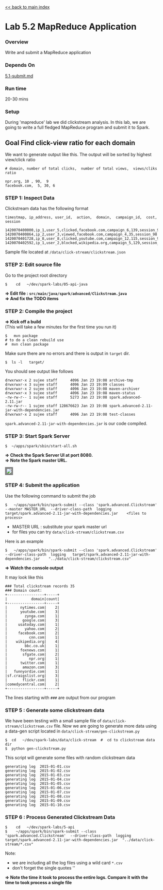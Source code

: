 <link rel='stylesheet' href='../assets/css/main.css'/>

[<< back to main index](../README.md) 

Lab 5.2 MapReduce Application
=============================

### Overview
Write and submit a MapReduce application 

### Depends On 
[5.1-submit.md](5.1-submit.md)

### Run time
20-30 mins

### Setup

During 'mapreduce' lab we did clickstream analysis.  In this lab, we are going to write a full fledged MapReduce program and submit it to Spark. 

## Goal Find click-view ratio for each domain
We want to generate output like this.  The output will be sorted by highest view/click ratio

    # domain, number of total clicks,  number of total views,  views/cliks ratio
    
    npr.org, 10 , 90,  9
    facebook.com,  5, 30, 6


### STEP 1: Inspect Data

Clickstream data has the following format

    timestmap, ip_address, user_id,  action,  domain,  campaign_id,  cost, session
        
    1420070400000,ip_1,user_5,clicked,facebook.com,campaign_6,139,session_98
    1420070400864,ip_2,user_3,viewed,facebook.com,campaign_4,35,session_98
    1420070401728,ip_8,user_8,clicked,youtube.com,campaign_12,115,session_92
    1420070402592,ip_1,user_2,blocked,wikipedia.org,campaign_5,129,session_91

Sample file located at  `/data/click-stream/clickstream.json`



### STEP 2: Edit source file

Go to the project root directory

    $    cd   ~/dev/spark-labs/05-api-java

**=> Edit file : `src/main/java/spark/advanced/Clickstream.java`**  
**=> And fix the TODO items**


### STEP 2: Compile the project

**=> Kick off a build**  
(This will take a few minutes for the first time you run it)

    $   mvn package
    # to do a clean rebuild use
    #  mvn clean package


Make sure there are no errors and there is output in `target` dir.

    $  ls -l   target/

You should see output like follows

````console
drwxrwxr-x 2 sujee staff      4096 Jan 23 19:08 archive-tmp
drwxrwxr-x 3 sujee staff      4096 Jan 23 19:09 classes
drwxrwxr-x 2 sujee staff      4096 Jan 23 19:08 maven-archiver
drwxrwxr-x 3 sujee staff      4096 Jan 23 19:08 maven-status
-rw-rw-r-- 1 sujee staff      5273 Jan 23 19:08 spark.advanced-2.11.jar
-rw-rw-r-- 1 sujee staff 128676623 Jan 23 19:08 spark.advanced-2.11-jar-with-dependencies.jar
drwxrwxr-x 2 sujee staff      4096 Jan 23 19:08 test-classes
````
`spark.advanced-2.11-jar-with-dependencies.jar`  is our code compiled.

 
### STEP 3: Start Spark Server

    $  ~/apps/spark/sbin/start-all.sh

**=> Check the Spark Server UI at port 8080.**  
**=> Note the Spark master URL.**  

<img src="../assets/images/4.1b.png" style="border: 5px solid grey; max-width:100%;"/>


### STEP 4: Submit the application

Use the following command to submit the job

    $   ~/apps/spark/bin/spark-submit --class 'spark.advanced.Clickstream' --master MASTER_URL  --driver-class-path  logging    target/spark.advanced-2.11-jar-with-dependencies.jar    <files to process>

* MASTER URL : substitute your spark master url
* for files you can try `data/click-stream/clickstream.csv`

Here is an example

    $   ~/apps/spark/bin/spark-submit --class 'spark.advanced.Clickstream'  --driver-class-path  logging   target/spark.advanced-2.11-jar-with-dependencies.jar    "../data/click-stream/clickstream.csv"


**=> Watch the console output**

It may look like this

    ### Total clickstream records 35
    ### Domain count:
	+-----------------+-----+
	|           domain|count|
	+-----------------+-----+
	|      nytimes.com|    2|
	|      youtube.com|    3|
	|        zynga.com|    1|
	|       google.com|    3|
	|     usatoday.com|    1|
	|        yahoo.com|    2|
	|     facebook.com|    2|
	|          cnn.com|    1|
	|    wikipedia.org|    4|
	|        bbc.co.uk|    1|
	|      foxnews.com|    1|
	|       sfgate.com|    2|
	|          npr.org|    1|
	|      twitter.com|    1|
	|       amazon.com|    3|
	|   funnyordie.com|    1|
	|sf.craigslist.org|    3|
	|       flickr.com|    1|
	|comedycentral.com|    2|
	+-----------------+-----+

The lines starting with `###` are output from our program


### STEP 5 : Generate some clickstream data

We have been testing with a small sample file of `data/click-stream/clickstream.csv` file.  Now we are going to generate more data using a data-gen script located in `data/click-stream/gen-clickstream.py`

    $  cd   ~/dev/spark-labs/data/click-stream  #  cd to clickstream data dir
    $  python gen-clickstream.py

This script will generate some files with random clickstream data

    generating log  2015-01-01.csv
    generating log  2015-01-02.csv
    generating log  2015-01-03.csv
    generating log  2015-01-04.csv
    generating log  2015-01-05.csv
    generating log  2015-01-06.csv
    generating log  2015-01-07.csv
    generating log  2015-01-08.csv
    generating log  2015-01-09.csv
    generating log  2015-01-10.csv


### STEP 6 : Process Generated Clickstream Data

    $    cd   ~/dev/spark-labs/5-api
    $    ~/apps/spark/bin/spark-submit --class 'spark.advanced.Clickstream'  --driver-class-path  logging   target/spark.advanced-2.11-jar-with-dependencies.jar  "../data/click-stream/*.csv"

Note:
* we are including all the log files using a wild card `*.csv`
* don't forget the single quotes '' 

**=> Note the time it took to process the entire logs.  Compare it with the time to took process a single file**
